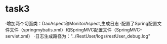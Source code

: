# task3

·增加两个切面类：DaoAspect和MonitorAspect,生成日志
·配置了Spring配置文件文件（springmybatis.xml）和SpringMVC配置文件（SpringMVC-servlet.xml）
·日志生成路径为："../RestUser/logs/restUser_debug.log"
